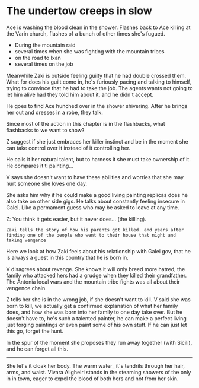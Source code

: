 # The undertow creeps in slow

Ace is washing the blood clean in the shower. Flashes back to Ace killing at the Varin church, flashes of a bunch of other times she's fugued.

- During the mountain raid
- several times when she was fighting with the mountain tribes
- on the road to Ixan
- several times on the job

Meanwhile Zaki is outside feeling guilty that he had double crossed them. What for does his guilt come in, he's furiously pacing and talking to himself, trying to convince that he had to take the job. The agents wants not going to let him alive had they told him about it, and he didn't accept.

He goes to find Ace hunched over in the shower shivering. After he brings her out and dresses in a robe, they talk.

Since most of the action in this chapter is in the flashbacks, what flashbacks to we want to show?

Z suggest if she just embraces her killer instinct and be in the moment she can take control over it instead of it controlling her.

He calls it her natural talent, but to harness it she must take ownership of it. He compares it ti painting...

 V says she doesn't want to have these abilities and worries that she may hurt someone she loves one day.

She asks him why if he could make a good living painting replicas does he also take on other side gigs. He talks about constantly feeling insecure in Galei. Like a permament guess who may be asked to leave at any time.

Z: You think it gets easier, but it never does... (the killing).

`Zaki tells the story of how his parents got killed. and years after finding one of the people who went to their house that night and taking vengence`

Here we look at how Zaki feels about his relationship with Galei gov, that he is always a guest in this country that he is born in.

V disagrees about revenge. She knows it will only breed more hatred, the family who attacked hers had a grudge when they killed their grandfather. The Antonia local wars and the mountain tribe fights was all about their vengence chain.

Z tells her she is in the wrong job, if she doesn't want to kill. V said she was born to kill, we actually get a confirmed explanation of what her family does, and how she was born into her family to one day take over. But he doesn't have to, he's such a talented painter, he can make a perfect living just forging paintings or even paint some of his own stuff. If he can just let this go, forget the hunt.

In the spur of the moment she proposes they run away together (with Sicili), and he can forget all this.

---

She let's it cloak her body. The warm water_ it's tendrils through her hair, arms, and waist. Vivara Aligheiri stands in the steaming showers of the only in in town, eager to expel the blood of both hers and not from her skin. 


